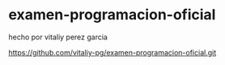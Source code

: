 # examen-programacion-oficial
hecho por vitaliy perez garcia 

https://github.com/vitaliy-pg/examen-programacion-oficial.git

